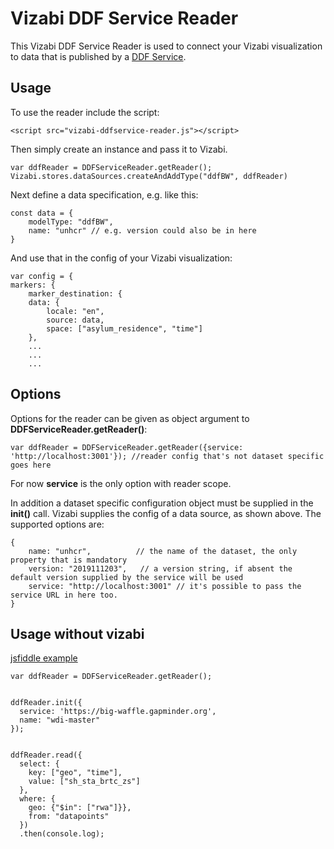 # Vizabi DDF Service Reader

This Vizabi DDF Service Reader is used to connect your Vizabi visualization to data that is published by a [DDF Service](https://github.com/Gapminder/big-waffle/blob/master/SERVICE_SPEC.md).  

## Usage

To use the reader include the script:

    <script src="vizabi-ddfservice-reader.js"></script>

Then simply create an instance and pass it to Vizabi. 

    var ddfReader = DDFServiceReader.getReader();
    Vizabi.stores.dataSources.createAndAddType("ddfBW", ddfReader)

Next define a data specification, e.g. like this:

    const data = {
        modelType: "ddfBW",
        name: "unhcr" // e.g. version could also be in here
    }

And use that in the config of your Vizabi visualization:

    var config = {
    markers: {
        marker_destination: {
        data: {
            locale: "en",
            source: data,
            space: ["asylum_residence", "time"]
        },
        ...
        ...
        ...

## Options

Options for the reader can be given as object argument to __DDFServiceReader.getReader()__:

    var ddfReader = DDFServiceReader.getReader({service: 'http://localhost:3001'}); //reader config that's not dataset specific goes here

For now __service__ is the only option with reader scope.

In addition a dataset specific configuration object must be supplied in the __init()__ call. Vizabi supplies the
config of a data source, as shown above. The supported options are:

    {
        name: "unhcr",          // the name of the dataset, the only property that is mandatory
        version: "2019111203",   // a version string, if absent the default version supplied by the service will be used
        service: "http://localhost:3001" // it's possible to pass the service URL in here too.
    }

## Usage without vizabi
[jsfiddle example](https://jsfiddle.net/7gn91sr0/3/)

```
var ddfReader = DDFServiceReader.getReader();


ddfReader.init({
  service: 'https://big-waffle.gapminder.org', 
  name: "wdi-master"
});


ddfReader.read({
  select: {
    key: ["geo", "time"], 
    value: ["sh_sta_brtc_zs"]
  }, 
  where: {
    geo: {"$in": ["rwa"]}},
    from: "datapoints"
  })
  .then(console.log);

```